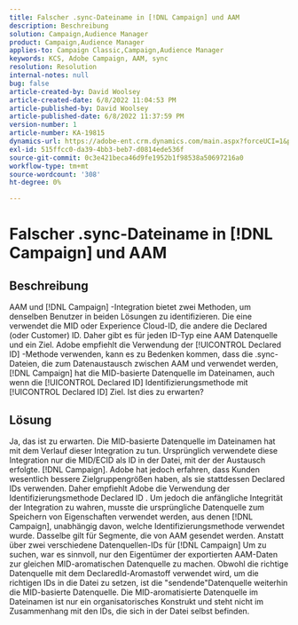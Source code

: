 ```yaml
---
title: Falscher .sync-Dateiname in [!DNL Campaign] und AAM
description: Beschreibung
solution: Campaign,Audience Manager
product: Campaign,Audience Manager
applies-to: Campaign Classic,Campaign,Audience Manager
keywords: KCS, Adobe Campaign, AAM, sync
resolution: Resolution
internal-notes: null
bug: false
article-created-by: David Woolsey
article-created-date: 6/8/2022 11:04:53 PM
article-published-by: David Woolsey
article-published-date: 6/8/2022 11:37:59 PM
version-number: 1
article-number: KA-19815
dynamics-url: https://adobe-ent.crm.dynamics.com/main.aspx?forceUCI=1&pagetype=entityrecord&etn=knowledgearticle&id=7dd5f164-7fe7-ec11-bb3c-000d3a3b1f18
exl-id: 515ffcc0-da39-4bb3-beb7-d0814ede536f
source-git-commit: 0c3e421beca46d9fe1952b1f98538a50697216a0
workflow-type: tm+mt
source-wordcount: '308'
ht-degree: 0%

---
```


# Falscher .sync-Dateiname in [!DNL Campaign] und AAM

## Beschreibung


AAM und [!DNL Campaign] -Integration bietet zwei Methoden, um denselben Benutzer in beiden Lösungen zu identifizieren. Die eine verwendet die MID oder Experience Cloud-ID, die andere die Declared (oder Customer) ID. Daher gibt es für jeden ID-Typ eine AAM Datenquelle und ein Ziel. Adobe empfiehlt die Verwendung der [!UICONTROL Declared ID] -Methode verwenden, kann es zu Bedenken kommen, dass die .sync-Dateien, die zum Datenaustausch zwischen AAM und verwendet werden, [!DNL Campaign] hat die MID-basierte Datenquelle im Dateinamen, auch wenn die [!UICONTROL Declared ID] Identifizierungsmethode mit [!UICONTROL Declared ID] Ziel. Ist dies zu erwarten?


## Lösung


Ja, das ist zu erwarten. Die MID-basierte Datenquelle im Dateinamen hat mit dem Verlauf dieser Integration zu tun. Ursprünglich verwendete diese Integration nur die MID/ECID als ID in der Datei, mit der der Austausch erfolgte. [!DNL Campaign]. Adobe hat jedoch erfahren, dass Kunden wesentlich bessere Zielgruppengrößen haben, als sie stattdessen Declared IDs verwenden. Daher empfiehlt Adobe die Verwendung der Identifizierungsmethode Declared ID . Um jedoch die anfängliche Integrität der Integration zu wahren, musste die ursprüngliche Datenquelle zum Speichern von Eigenschaften verwendet werden, aus denen [!DNL Campaign], unabhängig davon, welche Identifizierungsmethode verwendet wurde. Dasselbe gilt für Segmente, die von AAM gesendet werden. Anstatt über zwei verschiedene Datenquellen-IDs für [!DNL Campaign] Um zu suchen, war es sinnvoll, nur den Eigentümer der exportierten AAM-Daten zur gleichen MID-aromatischen Datenquelle zu machen. Obwohl die richtige Datenquelle mit dem DeclaredId-Aromastoff verwendet wird, um die richtigen IDs in die Datei zu setzen, ist die &quot;sendende&quot;Datenquelle weiterhin die MID-basierte Datenquelle. Die MID-aromatisierte Datenquelle im Dateinamen ist nur ein organisatorisches Konstrukt und steht nicht im Zusammenhang mit den IDs, die sich in der Datei selbst befinden.
